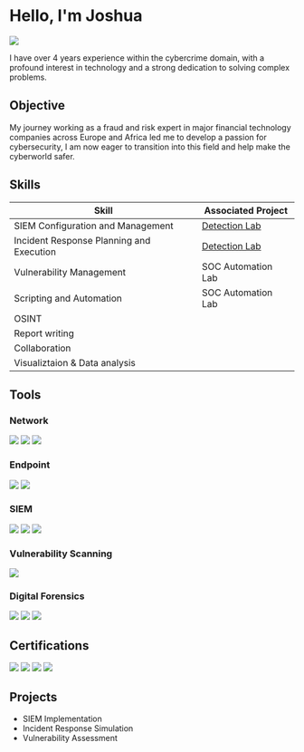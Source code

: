 # Hello, I'm Joshua
<a href="https://linkedin.com/in/joshua001"><img src="https://img.shields.io/badge/-LinkedIn-0072b1?&style=for-the-badge&logo=linkedin&logoColor=white" /></a>

I have over 4 years experience within the cybercrime domain, with a profound interest in technology and a strong dedication to solving complex problems.

## Objective
My journey working as a fraud and risk expert in major financial technology companies across Europe and Africa led me to develop a passion for cybersecurity, I am now eager to transition into this field and help make the cyberworld safer.

## Skills

| Skill                                         | Associated Project         |
|-----------------------------------------------|----------------------------|
| SIEM Configuration and Management             | <a href="https://google.com">Detection Lab</a>|
| Incident Response Planning and Execution      | <a href="https://google.com">Detection Lab</a>|
| Vulnerability Management                      | SOC Automation Lab|
| Scripting and Automation                      | SOC Automation Lab|
| OSINT                                         | 
| Report writing                                | 
| Collaboration                                 | 
| Visualiztaion & Data analysis                 | 

## Tools

### Network
<div>
    <img src="https://img.shields.io/badge/-Wireshark-1679A7?&style=for-the-badge&logo=Wireshark&logoColor=white" />
    <img src="https://img.shields.io/badge/-NetworkMiner-1F2E4B?style=for-the-badge&logo=NetworkMiner&logoColor=white" />
    <img src="https://img.shields.io/badge/-Zeek-777BB4?&style=for-the-badge&logo=Zeek&logoColor=white" />
</div>

### Endpoint
<div>
    <img src="https://img.shields.io/badge/-LIMACHARLIE-0A0A0A?style=for-the-badge&logo=LIMACHARLIE&logoColor=white" />
    <img src="https://img.shields.io/badge/-Velociraptor-4B275F?&style=for-the-badge&logo=Velociraptor&logoColor=white" />
</div>

### SIEM
<div>
    <img src="https://img.shields.io/badge/-Google_Chronicle-4285F4?style=for-the-badge&logo=Google&logoColor=white" />
    <img src="https://img.shields.io/badge/-Splunk-000000?&style=for-the-badge&logo=Splunk&logoColor=white" />
    <img src="https://img.shields.io/badge/-Elastic-005571?&style=for-the-badge&logo=Elastic&logoColor=white" />
</div>

### Vulnerability Scanning
<div>
    <img src="https://img.shields.io/badge/-Nessus-00C176?style=for-the-badge&logo=Nessus&logoColor=white" />
</div>

### Digital Forensics
<div>
    <img src="https://img.shields.io/badge/-Autopsy-2A2A2A?style=for-the-badge&logo=Autopsy&logoColor=white" />
    <img src="https://img.shields.io/badge/-Redline-FF0000?style=for-the-badge&logo=Redline&logoColor=white" />
    <img src="https://img.shields.io/badge/-Volatility-6B6B6B?style=for-the-badge&logo=Volatility&logoColor=white" />
</div>

## Certifications
<div>
<img src="https://img.shields.io/badge/IBM_Cybersecurity_Analyst_Professional_Certificate-000000?style=for-the-badge&logo=IBM&logoColor=white" />
<img src="https://img.shields.io/badge/Google_Cybersecurity_Certificate-4285F4?style=for-the-badge&logo=google&logoColor=white" />
<img src="https://img.shields.io/badge/TryHackMe_SOC_LEVEL1_Certificate-000000?style=for-the-badge&logo=TryHackMe&logoColor=white" />
<img src="https://img.shields.io/badge/Security%2B_%28In_View%29-003A70?style=for-the-badge&logo=CompTIA&logoColor=white" />
</div>

## Projects
- SIEM Implementation 
- Incident Response Simulation
- Vulnerability Assessment
